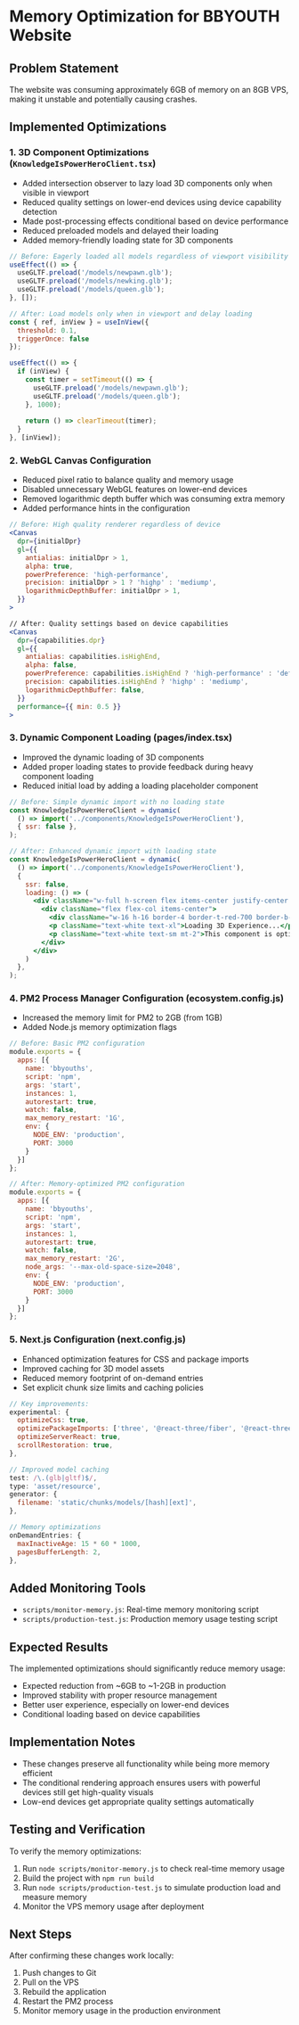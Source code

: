 # Memory Optimization for BBYOUTH Website

## Problem Statement
The website was consuming approximately 6GB of memory on an 8GB VPS, making it unstable and potentially causing crashes.

## Implemented Optimizations

### 1. 3D Component Optimizations (`KnowledgeIsPowerHeroClient.tsx`)
- Added intersection observer to lazy load 3D components only when visible in viewport
- Reduced quality settings on lower-end devices using device capability detection
- Made post-processing effects conditional based on device performance
- Reduced preloaded models and delayed their loading
- Added memory-friendly loading state for 3D components

```jsx
// Before: Eagerly loaded all models regardless of viewport visibility
useEffect(() => {
  useGLTF.preload('/models/newpawn.glb');
  useGLTF.preload('/models/newking.glb');
  useGLTF.preload('/models/queen.glb');
}, []);

// After: Load models only when in viewport and delay loading
const { ref, inView } = useInView({
  threshold: 0.1,
  triggerOnce: false
});

useEffect(() => {
  if (inView) {
    const timer = setTimeout(() => {
      useGLTF.preload('/models/newpawn.glb');
      useGLTF.preload('/models/queen.glb');
    }, 1000);
    
    return () => clearTimeout(timer);
  }
}, [inView]);
```

### 2. WebGL Canvas Configuration
- Reduced pixel ratio to balance quality and memory usage
- Disabled unnecessary WebGL features on lower-end devices
- Removed logarithmic depth buffer which was consuming extra memory
- Added performance hints in the configuration

```jsx
// Before: High quality renderer regardless of device
<Canvas
  dpr={initialDpr}
  gl={{
    antialias: initialDpr > 1,
    alpha: true,
    powerPreference: 'high-performance',
    precision: initialDpr > 1 ? 'highp' : 'mediump',
    logarithmicDepthBuffer: initialDpr > 1,
  }}
>

// After: Quality settings based on device capabilities
<Canvas
  dpr={capabilities.dpr}
  gl={{
    antialias: capabilities.isHighEnd,
    alpha: false,
    powerPreference: capabilities.isHighEnd ? 'high-performance' : 'default',
    precision: capabilities.isHighEnd ? 'highp' : 'mediump',
    logarithmicDepthBuffer: false,
  }}
  performance={{ min: 0.5 }}
>
```

### 3. Dynamic Component Loading (pages/index.tsx)
- Improved the dynamic loading of 3D components 
- Added proper loading states to provide feedback during heavy component loading
- Reduced initial load by adding a loading placeholder component

```jsx
// Before: Simple dynamic import with no loading state
const KnowledgeIsPowerHeroClient = dynamic(
  () => import('../components/KnowledgeIsPowerHeroClient'),
  { ssr: false },
);

// After: Enhanced dynamic import with loading state
const KnowledgeIsPowerHeroClient = dynamic(
  () => import('../components/KnowledgeIsPowerHeroClient'),
  { 
    ssr: false,
    loading: () => (
      <div className="w-full h-screen flex items-center justify-center bg-black">
        <div className="flex flex-col items-center">
          <div className="w-16 h-16 border-4 border-t-red-700 border-b-yellow-400 border-l-white border-r-white rounded-full animate-spin mb-4"></div>
          <p className="text-white text-xl">Loading 3D Experience...</p>
          <p className="text-white text-sm mt-2">This component is optimized for memory efficiency</p>
        </div>
      </div>
    )
  },
);
```

### 4. PM2 Process Manager Configuration (ecosystem.config.js)
- Increased the memory limit for PM2 to 2GB (from 1GB)
- Added Node.js memory optimization flags

```js
// Before: Basic PM2 configuration
module.exports = {
  apps: [{
    name: 'bbyouths',
    script: 'npm',
    args: 'start',
    instances: 1,
    autorestart: true,
    watch: false,
    max_memory_restart: '1G',
    env: {
      NODE_ENV: 'production',
      PORT: 3000
    }
  }]
};

// After: Memory-optimized PM2 configuration
module.exports = {
  apps: [{
    name: 'bbyouths',
    script: 'npm',
    args: 'start',
    instances: 1,
    autorestart: true,
    watch: false,
    max_memory_restart: '2G',
    node_args: '--max-old-space-size=2048',
    env: {
      NODE_ENV: 'production',
      PORT: 3000
    }
  }]
};
```

### 5. Next.js Configuration (next.config.js)
- Enhanced optimization features for CSS and package imports
- Improved caching for 3D model assets
- Reduced memory footprint of on-demand entries
- Set explicit chunk size limits and caching policies

```js
// Key improvements:
experimental: {
  optimizeCss: true,
  optimizePackageImports: ['three', '@react-three/fiber', '@react-three/drei'],
  optimizeServerReact: true,
  scrollRestoration: true,
},

// Improved model caching
test: /\.(glb|gltf)$/,
type: 'asset/resource',
generator: {
  filename: 'static/chunks/models/[hash][ext]',
},

// Memory optimizations
onDemandEntries: {
  maxInactiveAge: 15 * 60 * 1000,
  pagesBufferLength: 2,
},
```

## Added Monitoring Tools
- `scripts/monitor-memory.js`: Real-time memory monitoring script
- `scripts/production-test.js`: Production memory usage testing script

## Expected Results
The implemented optimizations should significantly reduce memory usage:
- Expected reduction from ~6GB to ~1-2GB in production
- Improved stability with proper resource management
- Better user experience, especially on lower-end devices
- Conditional loading based on device capabilities

## Implementation Notes
- These changes preserve all functionality while being more memory efficient
- The conditional rendering approach ensures users with powerful devices still get high-quality visuals
- Low-end devices get appropriate quality settings automatically

## Testing and Verification
To verify the memory optimizations:
1. Run `node scripts/monitor-memory.js` to check real-time memory usage
2. Build the project with `npm run build` 
3. Run `node scripts/production-test.js` to simulate production load and measure memory
4. Monitor the VPS memory usage after deployment

## Next Steps
After confirming these changes work locally:
1. Push changes to Git
2. Pull on the VPS
3. Rebuild the application
4. Restart the PM2 process
5. Monitor memory usage in the production environment 